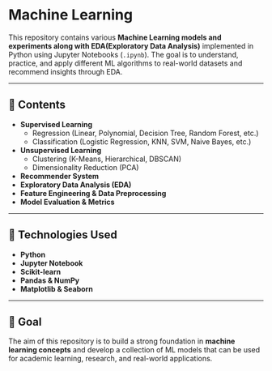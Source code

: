 # Machine Learning  

This repository contains various **Machine Learning models and experiments along with EDA(Exploratory Data Analysis)** implemented in Python using Jupyter Notebooks (`.ipynb`). The goal is to understand, practice, and apply different ML algorithms to real-world datasets and recommend insights through EDA.  

---

## 📂 Contents  
- **Supervised Learning**  
  - Regression (Linear, Polynomial, Decision Tree, Random Forest, etc.)  
  - Classification (Logistic Regression, KNN, SVM, Naive Bayes, etc.)  
- **Unsupervised Learning**  
  - Clustering (K-Means, Hierarchical, DBSCAN)  
  - Dimensionality Reduction (PCA)
- **Recommender System** 
- **Exploratory Data Analysis (EDA)**  
- **Feature Engineering & Data Preprocessing**  
- **Model Evaluation & Metrics**  

---

## 🚀 Technologies Used  
- **Python**  
- **Jupyter Notebook**  
- **Scikit-learn**  
- **Pandas & NumPy**  
- **Matplotlib & Seaborn**  

---

## 🎯 Goal  
The aim of this repository is to build a strong foundation in **machine learning concepts** and develop a collection of ML models that can be used for academic learning, research, and real-world applications.  
